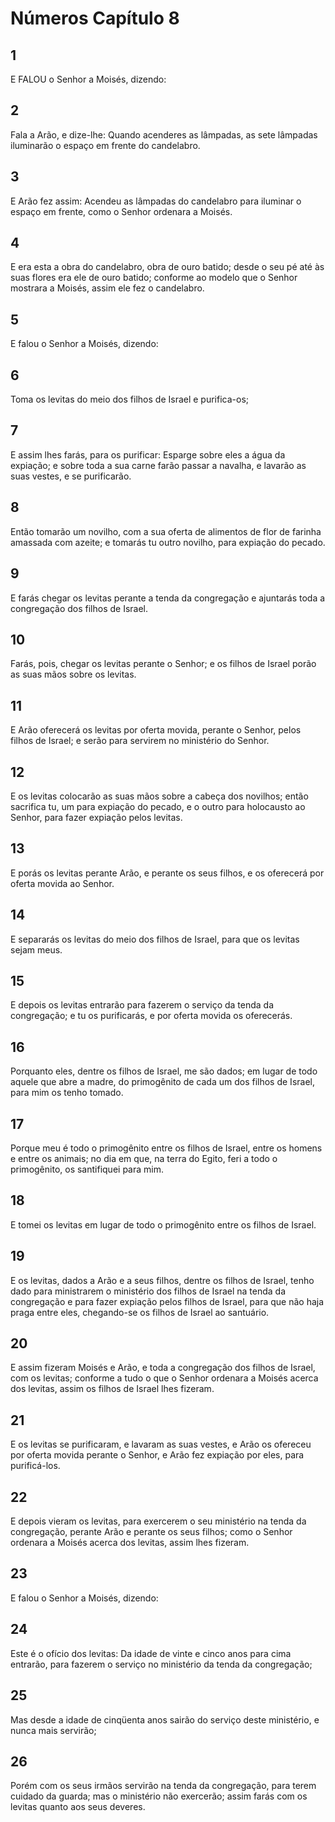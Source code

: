 # Números Capítulo 8

## 1
E FALOU o Senhor a Moisés, dizendo:

## 2
Fala a Arão, e dize-lhe: Quando acenderes as lâmpadas, as sete lâmpadas iluminarão o espaço em frente do candelabro.

## 3
E Arão fez assim: Acendeu as lâmpadas do candelabro para iluminar o espaço em frente, como o Senhor ordenara a Moisés.

## 4
E era esta a obra do candelabro, obra de ouro batido; desde o seu pé até às suas flores era ele de ouro batido; conforme ao modelo que o Senhor mostrara a Moisés, assim ele fez o candelabro.

## 5
E falou o Senhor a Moisés, dizendo:

## 6
Toma os levitas do meio dos filhos de Israel e purifica-os;

## 7
E assim lhes farás, para os purificar: Esparge sobre eles a água da expiação; e sobre toda a sua carne farão passar a navalha, e lavarão as suas vestes, e se purificarão.

## 8
Então tomarão um novilho, com a sua oferta de alimentos de flor de farinha amassada com azeite; e tomarás tu outro novilho, para expiação do pecado.

## 9
E farás chegar os levitas perante a tenda da congregação e ajuntarás toda a congregação dos filhos de Israel.

## 10
Farás, pois, chegar os levitas perante o Senhor; e os filhos de Israel porão as suas mãos sobre os levitas.

## 11
E Arão oferecerá os levitas por oferta movida, perante o Senhor, pelos filhos de Israel; e serão para servirem no ministério do Senhor.

## 12
E os levitas colocarão as suas mãos sobre a cabeça dos novilhos; então sacrifica tu, um para expiação do pecado, e o outro para holocausto ao Senhor, para fazer expiação pelos levitas.

## 13
E porás os levitas perante Arão, e perante os seus filhos, e os oferecerá por oferta movida ao Senhor.

## 14
E separarás os levitas do meio dos filhos de Israel, para que os levitas sejam meus.

## 15
E depois os levitas entrarão para fazerem o serviço da tenda da congregação; e tu os purificarás, e por oferta movida os oferecerás.

## 16
Porquanto eles, dentre os filhos de Israel, me são dados; em lugar de todo aquele que abre a madre, do primogênito de cada um dos filhos de Israel, para mim os tenho tomado.

## 17
Porque meu é todo o primogênito entre os filhos de Israel, entre os homens e entre os animais; no dia em que, na terra do Egito, feri a todo o primogênito, os santifiquei para mim.

## 18
E tomei os levitas em lugar de todo o primogênito entre os filhos de Israel.

## 19
E os levitas, dados a Arão e a seus filhos, dentre os filhos de Israel, tenho dado para ministrarem o ministério dos filhos de Israel na tenda da congregação e para fazer expiação pelos filhos de Israel, para que não haja praga entre eles, chegando-se os filhos de Israel ao santuário.

## 20
E assim fizeram Moisés e Arão, e toda a congregação dos filhos de Israel, com os levitas; conforme a tudo o que o Senhor ordenara a Moisés acerca dos levitas, assim os filhos de Israel lhes fizeram.

## 21
E os levitas se purificaram, e lavaram as suas vestes, e Arão os ofereceu por oferta movida perante o Senhor, e Arão fez expiação por eles, para purificá-los.

## 22
E depois vieram os levitas, para exercerem o seu ministério na tenda da congregação, perante Arão e perante os seus filhos; como o Senhor ordenara a Moisés acerca dos levitas, assim lhes fizeram.

## 23
E falou o Senhor a Moisés, dizendo:

## 24
Este é o ofício dos levitas: Da idade de vinte e cinco anos para cima entrarão, para fazerem o serviço no ministério da tenda da congregação;

## 25
Mas desde a idade de cinqüenta anos sairão do serviço deste ministério, e nunca mais servirão;

## 26
Porém com os seus irmãos servirão na tenda da congregação, para terem cuidado da guarda; mas o ministério não exercerão; assim farás com os levitas quanto aos seus deveres.

